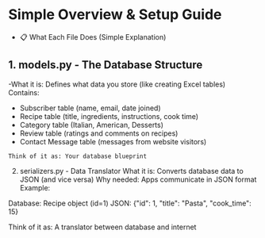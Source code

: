 # Simple Overview & Setup Guide

- 📋 What Each File Does (Simple Explanation)

## 1. models.py - The Database Structure
-What it is: Defines what data you store (like creating Excel tables) Contains:

- Subscriber table (name, email, date joined)
- Recipe table (title, ingredients, instructions, cook time)
- Category table (Italian, American, Desserts)
- Review table (ratings and comments on recipes)
- Contact Message table (messages from website visitors)

`Think of it as: Your database blueprint`

2. serializers.py - Data Translator
What it is: Converts database data to JSON (and vice versa)
Why needed: Apps communicate in JSON format
Example:

Database: Recipe object (id=1)
JSON: {"id": 1, "title": "Pasta", "cook_time": 15}

Think of it as: A translator between database and internet
